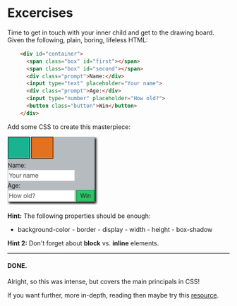 # Excercises

Time to get in touch with your inner child and get to the drawing board. Given the following, plain, boring, lifeless HTML:
    
      
```html
    <div id="container">
      ﻿<span class="box" id="first"></span>
      ﻿<span class="box" id="second"></span>
      ﻿<div class="prompt">Name:</div>
      ﻿<input type="text" placeholder="Your name">
      ﻿<div class="prompt">Age:</div>
      ﻿<input type="number" placeholder="How old?">
      ﻿<button class="button">Win</button>
    </div>
```
  

Add some CSS to create this masterpiece:

![.guides/img/download](./img/download.png)


    
   **Hint:** The following properties should be enough:
    
      
    
   -   background-color
    -   border
    -   display
    -   width
    -   height
    -   box-shadow
    
      
    
   **Hint 2:** Don't forget about **block** vs. **inline** elements.
    
      
    
   ----------
    
      
    
   #### **DONE.**
    
   Alright, so this was intense, but covers the main principals in CSS!
    
   If you want further, more in-depth, reading then maybe try this [resource](https://developer.mozilla.org/en-US/docs/Learn/CSS/Introduction_to_CSS/Cascade_and_inheritance).

